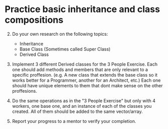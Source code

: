 # Practice basic inheritance and class compositions
2. Do your own research on the following topics:
	- Inheritance
    - Base Class (Sometimes called Super Class)
    - Derived Class


3. Implement 3 different Derived classes for the 3 People Exercise. Each one should add methods and members that are only relevant to a specific proffesion. (e.g. A new class that extends the base class so it works better for a Programmer, another for an Architect, etc.)
Each one should have unique elements to them that dont make sense on the other proffesions.

4. Do the same operations as in the "3 People Exercise" but only with 4 workers, one base one, and an instance of each of the classes you created. All of them should be added to the same vector/array.

4. Report your progress to a mentor to verify your completion.
